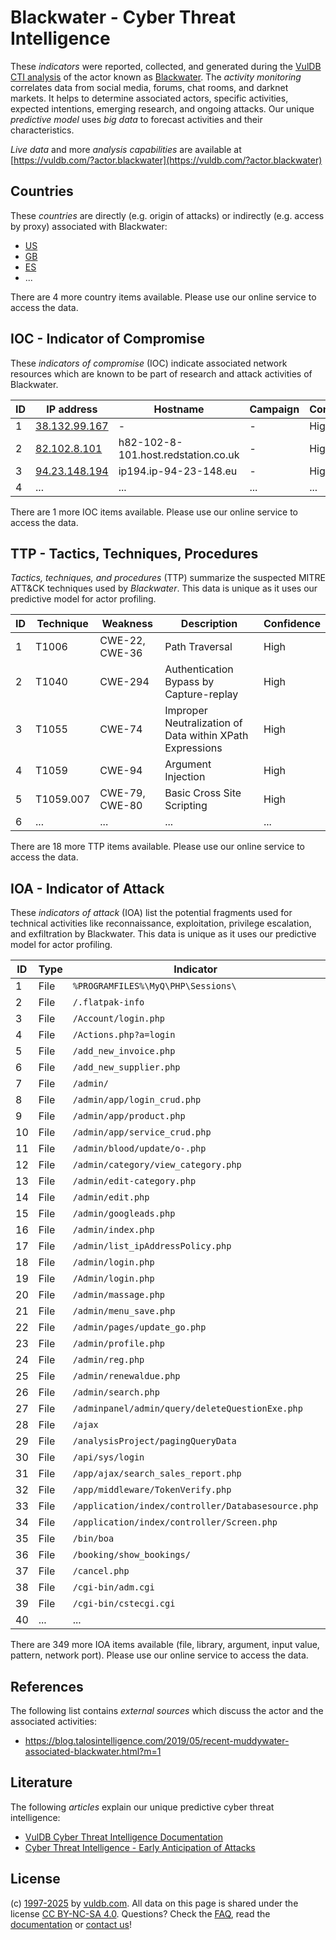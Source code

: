 # Blackwater - Cyber Threat Intelligence

These _indicators_ were reported, collected, and generated during the [VulDB CTI analysis](https://vuldb.com/?kb.cti) of the actor known as [Blackwater](https://vuldb.com/?actor.blackwater). The _activity monitoring_ correlates data from social media, forums, chat rooms, and darknet markets. It helps to determine associated actors, specific activities, expected intentions, emerging research, and ongoing attacks. Our unique _predictive model_ uses _big data_ to forecast activities and their characteristics.

_Live data_ and more _analysis capabilities_ are available at [https://vuldb.com/?actor.blackwater](https://vuldb.com/?actor.blackwater)

## Countries

These _countries_ are directly (e.g. origin of attacks) or indirectly (e.g. access by proxy) associated with Blackwater:

* [US](https://vuldb.com/?country.us)
* [GB](https://vuldb.com/?country.gb)
* [ES](https://vuldb.com/?country.es)
* ...

There are 4 more country items available. Please use our online service to access the data.

## IOC - Indicator of Compromise

These _indicators of compromise_ (IOC) indicate associated network resources which are known to be part of research and attack activities of Blackwater.

ID | IP address | Hostname | Campaign | Confidence
-- | ---------- | -------- | -------- | ----------
1 | [38.132.99.167](https://vuldb.com/?ip.38.132.99.167) | - | - | High
2 | [82.102.8.101](https://vuldb.com/?ip.82.102.8.101) | h82-102-8-101.host.redstation.co.uk | - | High
3 | [94.23.148.194](https://vuldb.com/?ip.94.23.148.194) | ip194.ip-94-23-148.eu | - | High
4 | ... | ... | ... | ...

There are 1 more IOC items available. Please use our online service to access the data.

## TTP - Tactics, Techniques, Procedures

_Tactics, techniques, and procedures_ (TTP) summarize the suspected MITRE ATT&CK techniques used by _Blackwater_. This data is unique as it uses our predictive model for actor profiling.

ID | Technique | Weakness | Description | Confidence
-- | --------- | -------- | ----------- | ----------
1 | T1006 | CWE-22, CWE-36 | Path Traversal | High
2 | T1040 | CWE-294 | Authentication Bypass by Capture-replay | High
3 | T1055 | CWE-74 | Improper Neutralization of Data within XPath Expressions | High
4 | T1059 | CWE-94 | Argument Injection | High
5 | T1059.007 | CWE-79, CWE-80 | Basic Cross Site Scripting | High
6 | ... | ... | ... | ...

There are 18 more TTP items available. Please use our online service to access the data.

## IOA - Indicator of Attack

These _indicators of attack_ (IOA) list the potential fragments used for technical activities like reconnaissance, exploitation, privilege escalation, and exfiltration by Blackwater. This data is unique as it uses our predictive model for actor profiling.

ID | Type | Indicator | Confidence
-- | ---- | --------- | ----------
1 | File | `%PROGRAMFILES%\MyQ\PHP\Sessions\` | High
2 | File | `/.flatpak-info` | High
3 | File | `/Account/login.php` | High
4 | File | `/Actions.php?a=login` | High
5 | File | `/add_new_invoice.php` | High
6 | File | `/add_new_supplier.php` | High
7 | File | `/admin/` | Low
8 | File | `/admin/app/login_crud.php` | High
9 | File | `/admin/app/product.php` | High
10 | File | `/admin/app/service_crud.php` | High
11 | File | `/admin/blood/update/o-.php` | High
12 | File | `/admin/category/view_category.php` | High
13 | File | `/admin/edit-category.php` | High
14 | File | `/admin/edit.php` | High
15 | File | `/admin/googleads.php` | High
16 | File | `/admin/index.php` | High
17 | File | `/admin/list_ipAddressPolicy.php` | High
18 | File | `/admin/login.php` | High
19 | File | `/Admin/login.php` | High
20 | File | `/admin/massage.php` | High
21 | File | `/admin/menu_save.php` | High
22 | File | `/admin/pages/update_go.php` | High
23 | File | `/admin/profile.php` | High
24 | File | `/admin/reg.php` | High
25 | File | `/admin/renewaldue.php` | High
26 | File | `/admin/search.php` | High
27 | File | `/adminpanel/admin/query/deleteQuestionExe.php` | High
28 | File | `/ajax` | Low
29 | File | `/analysisProject/pagingQueryData` | High
30 | File | `/api/sys/login` | High
31 | File | `/app/ajax/search_sales_report.php` | High
32 | File | `/app/middleware/TokenVerify.php` | High
33 | File | `/application/index/controller/Databasesource.php` | High
34 | File | `/application/index/controller/Screen.php` | High
35 | File | `/bin/boa` | Medium
36 | File | `/booking/show_bookings/` | High
37 | File | `/cancel.php` | Medium
38 | File | `/cgi-bin/adm.cgi` | High
39 | File | `/cgi-bin/cstecgi.cgi` | High
40 | ... | ... | ...

There are 349 more IOA items available (file, library, argument, input value, pattern, network port). Please use our online service to access the data.

## References

The following list contains _external sources_ which discuss the actor and the associated activities:

* https://blog.talosintelligence.com/2019/05/recent-muddywater-associated-blackwater.html?m=1

## Literature

The following _articles_ explain our unique predictive cyber threat intelligence:

* [VulDB Cyber Threat Intelligence Documentation](https://vuldb.com/?kb.cti)
* [Cyber Threat Intelligence - Early Anticipation of Attacks](https://www.scip.ch/en/?labs.20201022)

## License

(c) [1997-2025](https://vuldb.com/?kb.changelog) by [vuldb.com](https://vuldb.com/?kb.about). All data on this page is shared under the license [CC BY-NC-SA 4.0](https://creativecommons.org/licenses/by-nc-sa/4.0/). Questions? Check the [FAQ](https://vuldb.com/?kb.faq), read the [documentation](https://vuldb.com/?kb) or [contact us](https://vuldb.com/?contact)!
